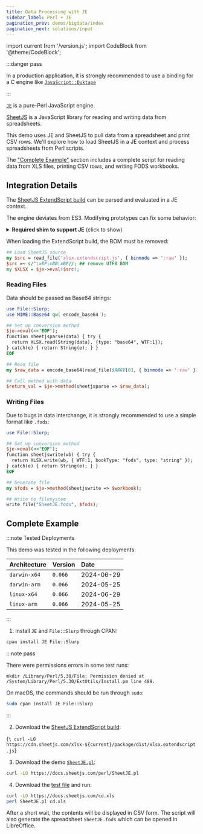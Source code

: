 ```yaml
---
title: Data Processing with JE
sidebar_label: Perl + JE
pagination_prev: demos/bigdata/index
pagination_next: solutions/input
---
```


import current from '/version.js';
import CodeBlock from '@theme/CodeBlock';

:::danger pass

In a production application, it is strongly recommended to use a binding for a
C engine like [`JavaScript::Duktape`](/docs/demos/engines/duktape#perl)

:::

[`JE`](https://metacpan.org/pod/JE) is a pure-Perl JavaScript engine.

[SheetJS](https://sheetjs.com) is a JavaScript library for reading and writing
data from spreadsheets.

This demo uses JE and SheetJS to pull data from a spreadsheet and print CSV
rows. We'll explore how to load SheetJS in a JE context and process spreadsheets
from Perl scripts.

The ["Complete Example"](#complete-example) section includes a complete script
for reading data from XLS files, printing CSV rows, and writing FODS workbooks.

## Integration Details

The [SheetJS ExtendScript build](/docs/getting-started/installation/extendscript)
can be parsed and evaluated in a JE context.

The engine deviates from ES3. Modifying prototypes can fix some behavior:

<details>
  <summary><b>Required shim to support JE</b> (click to show)</summary>

The following features are implemented:

- simple string `charCodeAt`
- Number `charCodeAt` (to work around string `split` bug)
- String `match` (to work around a bug when there are no matches)

```js title="Required shim to support JE"
/* String#charCodeAt is missing */
var string = "";
for(var i = 0; i < 256; ++i) string += String.fromCharCode(i);
String.prototype.charCodeAt = function(n) {
  var result = string.indexOf(this.charAt(n));
  if(result == -1) throw this.charAt(n);
  return result;
};

/* workaround for String split bug */
Number.prototype.charCodeAt = function(n) { return this + 48; };

/* String#match bug with empty results */
String.prototype.old_match = String.prototype.match;
String.prototype.match = function(p) {
  var result = this.old_match(p);
  return (Array.isArray(result) && result.length == 0) ? null : result;
};
```

</details>

When loading the ExtendScript build, the BOM must be removed:

```perl
## Load SheetJS source
my $src = read_file('xlsx.extendscript.js', { binmode => ':raw' });
$src =~ s/^\xEF\xBB\xBF//; ## remove UTF8 BOM
my $XLSX = $je->eval($src);
```

### Reading Files

Data should be passed as Base64 strings:

```perl
use File::Slurp;
use MIME::Base64 qw( encode_base64 );

## Set up conversion method
$je->eval(<<'EOF');
function sheetjsparse(data) { try {
  return XLSX.read(String(data), {type: "base64", WTF:1});
} catch(e) { return String(e); } }
EOF

## Read file
my $raw_data = encode_base64(read_file($ARGV[0], { binmode => ':raw' }), "");

## Call method with data
$return_val = $je->method(sheetjsparse => $raw_data);
```

### Writing Files

Due to bugs in data interchange, it is strongly recommended to use a simple
format like `.fods`:

```perl
use File::Slurp;

## Set up conversion method
$je->eval(<<'EOF');
function sheetjswrite(wb) { try {
  return XLSX.write(wb, { WTF:1, bookType: "fods", type: "string" });
} catch(e) { return String(e); } }
EOF

## Generate file
my $fods = $je->method(sheetjswrite => $workbook);

## Write to filesystem
write_file("SheetJE.fods", $fods);
```

## Complete Example

:::note Tested Deployments

This demo was tested in the following deployments:

| Architecture | Version | Date       |
|:-------------|:--------|:-----------|
| `darwin-x64` | `0.066` | 2024-06-29 |
| `darwin-arm` | `0.066` | 2024-05-25 |
| `linux-x64`  | `0.066` | 2024-06-29 |
| `linux-arm`  | `0.066` | 2024-05-25 |

:::

1) Install `JE` and `File::Slurp` through CPAN:

```bash
cpan install JE File::Slurp
```

:::note pass

There were permissions errors in some test runs:

```
mkdir /Library/Perl/5.30/File: Permission denied at /System/Library/Perl/5.30/ExtUtils/Install.pm line 489.
```

On macOS, the commands should be run through `sudo`:

```bash
sudo cpan install JE File::Slurp
```

:::

2) Download the [SheetJS ExtendScript build](/docs/getting-started/installation/extendscript):

<CodeBlock language="bash">{`\
curl -LO https://cdn.sheetjs.com/xlsx-${current}/package/dist/xlsx.extendscript.js`}
</CodeBlock>

3) Download the demo [`SheetJE.pl`](pathname:///perl/SheetJE.pl):

```bash
curl -LO https://docs.sheetjs.com/perl/SheetJE.pl
```

4) Download the [test file](pathname:///cd.xls) and run:

```bash
curl -LO https://docs.sheetjs.com/cd.xls
perl SheetJE.pl cd.xls
```

After a short wait, the contents will be displayed in CSV form. The script will
also generate the spreadsheet `SheetJE.fods` which can be opened in LibreOffice.